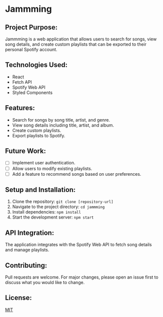 # Jammming

## Project Purpose:
Jammming is a web application that allows users to search for songs, view song details, and create custom playlists that can be exported to their personal Spotify account.

## Technologies Used:
- React
- Fetch API
- Spotify Web API
- Styled Components

## Features:
- Search for songs by song title, artist, and genre.
- View song details including title, artist, and album.
- Create custom playlists.
- Export playlists to Spotify.

## Future Work:
- [ ] Implement user authentication.
- [ ] Allow users to modify existing playlists.
- [ ] Add a feature to recommend songs based on user preferences.

## Setup and Installation:
1. Clone the repository: `git clone [repository-url]`
2. Navigate to the project directory: `cd jammming`
3. Install dependencies: `npm install`
4. Start the development server: `npm start`

## API Integration:
The application integrates with the Spotify Web API to fetch song details and manage playlists.

## Contributing:
Pull requests are welcome. For major changes, please open an issue first to discuss what you would like to change.

## License:
[MIT](https://choosealicense.com/licenses/mit/)

